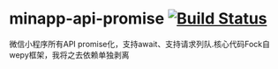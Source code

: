 # minapp-api-promise  [![Build Status](https://travis-ci.org/bigmeow/minapp-api-promise.svg?branch=master)](https://travis-ci.org/bigmeow/minapp-api-promise)
微信小程序所有API promise化，支持await、支持请求列队.核心代码Fock自wepy框架，我将之去依赖单独剥离


